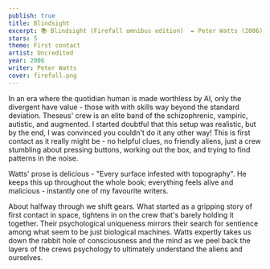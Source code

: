 ```yaml
---
publish: true
title: Blindsight
excerpt: 📚 Blindsight (Firefall omnibus edition)  ✒️ Peter Watts (2006) ✨ 5/5 🛸 First contact 🖌️ Uncredited
stars: 5
theme: First contact
artist: Uncredited
year: 2006
writer: Peter Watts
cover: firefall.png
---
```

In an era where the quotidian human is made worthless by AI, only the divergent have value - those with with skills way beyond the standard deviation. Theseus' crew is an elite band of the schizophrenic, vampiric, autistic, and augmented. I started doubtful that this setup was realistic, but by the end, I was convinced you couldn't do it any other way! This is first contact as it really might be - no helpful clues, no friendly aliens, just a crew stumbling about pressing buttons, working out the box, and trying to find patterns in the noise.   
  
Watts' prose is delicious - "Every surface infested with topography". He keeps this up throughout the whole book; everything feels alive and malicious - instantly one of my favourite writers.  
  
About halfway through we shift gears. What started as a gripping story of first contact in space, tightens in on the crew that's barely holding it together. Their psychological uniqueness mirrors their search for sentience among what seem to be just biological machines. Watts expertly takes us down the rabbit hole of consciousness and the mind as we peel back the layers of the crews psychology to ultimately understand the aliens and ourselves.
